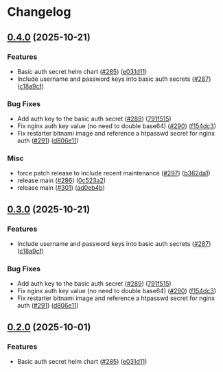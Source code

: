 # Changelog

## [0.4.0](https://github.com/chanzuckerberg/argo-helm-charts/compare/basic-auth-secret-v0.3.0...basic-auth-secret-v0.4.0) (2025-10-21)


### Features

* Basic auth secret helm chart ([#285](https://github.com/chanzuckerberg/argo-helm-charts/issues/285)) ([e031d11](https://github.com/chanzuckerberg/argo-helm-charts/commit/e031d1105cf369cc33f10dc4640078526cc3589b))
* Include username and password keys into basic auth secrets ([#287](https://github.com/chanzuckerberg/argo-helm-charts/issues/287)) ([c18a9cf](https://github.com/chanzuckerberg/argo-helm-charts/commit/c18a9cf745d2422c92bb5be7d7679bdc9d6e3398))


### Bug Fixes

* Add auth key to the basic auth secret ([#289](https://github.com/chanzuckerberg/argo-helm-charts/issues/289)) ([791f515](https://github.com/chanzuckerberg/argo-helm-charts/commit/791f5154494bfe67894d82fbd49ef2ef33a65b76))
* Fix nginx auth key value (no need to double base64) ([#290](https://github.com/chanzuckerberg/argo-helm-charts/issues/290)) ([f154dc3](https://github.com/chanzuckerberg/argo-helm-charts/commit/f154dc36a29b52b053529ed7d75f11cc5c38f60c))
* Fix restarter bitnami image and reference a htpasswd secret for nginx auth ([#291](https://github.com/chanzuckerberg/argo-helm-charts/issues/291)) ([d806e11](https://github.com/chanzuckerberg/argo-helm-charts/commit/d806e111f5e12531cdcd44ed0e904c98156ca93b))


### Misc

* force patch release to include recent maintenance ([#297](https://github.com/chanzuckerberg/argo-helm-charts/issues/297)) ([b362da1](https://github.com/chanzuckerberg/argo-helm-charts/commit/b362da15c6a05481a2a4b416c9b46ee36debfa83))
* release main ([#286](https://github.com/chanzuckerberg/argo-helm-charts/issues/286)) ([0c523a2](https://github.com/chanzuckerberg/argo-helm-charts/commit/0c523a24e2e2def8b321c7102e0f1a17177346be))
* release main ([#301](https://github.com/chanzuckerberg/argo-helm-charts/issues/301)) ([ad0eb4b](https://github.com/chanzuckerberg/argo-helm-charts/commit/ad0eb4b2b80970c0bb7fec3fd8fb800fa5f9b47b))

## [0.3.0](https://github.com/chanzuckerberg/argo-helm-charts/compare/basic-auth-secret-v0.2.0...basic-auth-secret-v0.3.0) (2025-10-21)


### Features

* Include username and password keys into basic auth secrets ([#287](https://github.com/chanzuckerberg/argo-helm-charts/issues/287)) ([c18a9cf](https://github.com/chanzuckerberg/argo-helm-charts/commit/c18a9cf745d2422c92bb5be7d7679bdc9d6e3398))


### Bug Fixes

* Add auth key to the basic auth secret ([#289](https://github.com/chanzuckerberg/argo-helm-charts/issues/289)) ([791f515](https://github.com/chanzuckerberg/argo-helm-charts/commit/791f5154494bfe67894d82fbd49ef2ef33a65b76))
* Fix nginx auth key value (no need to double base64) ([#290](https://github.com/chanzuckerberg/argo-helm-charts/issues/290)) ([f154dc3](https://github.com/chanzuckerberg/argo-helm-charts/commit/f154dc36a29b52b053529ed7d75f11cc5c38f60c))
* Fix restarter bitnami image and reference a htpasswd secret for nginx auth ([#291](https://github.com/chanzuckerberg/argo-helm-charts/issues/291)) ([d806e11](https://github.com/chanzuckerberg/argo-helm-charts/commit/d806e111f5e12531cdcd44ed0e904c98156ca93b))


## [0.2.0](https://github.com/chanzuckerberg/argo-helm-charts/compare/basic-auth-secret-v0.1.0...basic-auth-secret-v0.2.0) (2025-10-01)


### Features

* Basic auth secret helm chart ([#285](https://github.com/chanzuckerberg/argo-helm-charts/issues/285)) ([e031d11](https://github.com/chanzuckerberg/argo-helm-charts/commit/e031d1105cf369cc33f10dc4640078526cc3589b))
